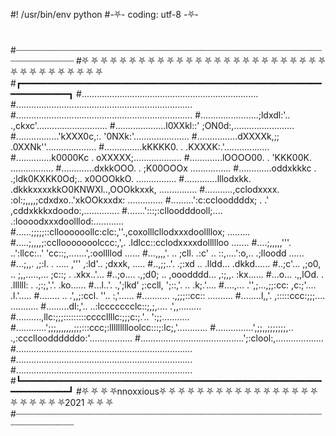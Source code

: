 #! /usr/bin/env python
#-⛧- coding: utf-8 -⛧-
#
#┈┈┈┈┈┈┈┈┈┈┈┈┈┈┈┈┈┈┈┈┈┈┈┈┈┈┈┈┈┈┈┈┈┈┈┈┈┈┈┈┈┈┈┈┈┈┈┈┈┈┈┈┈┈┈┈┈┈┈┈┈┈┈┈┈┈┈┈┈┈
#⛧ ⛧ ⛧ ⛧ ⛧ ⛧ ⛧ ⛧ ⛧ ⛧ ⛧ ⛧ ⛧ ⛧ ⛧ ⛧ ⛧ ⛧ ⛧ ⛧ ⛧ ⛧ ⛧ ⛧ ⛧ ⛧ ⛧ ⛧ ⛧ ⛧ ⛧ ⛧ ⛧ ⛧ ⛧ ⛧ 
#┏━━━━━━━━━━━━━━━━━━━━━━━━━━━━━━━━━━━━━━━━━━━━━━━━━━━━━━━━━━━━━━━━━━━━┓
#......................................................................
#......................................................................
#......................................................................
#.......................;ldxdl:'..  .,ckxc'............................
#....................l0XXkl::'          ;ON0d:,........................
#.................'kXXX0c,:.              '0NXk:'......................
#................dXXXXk,;;                 .0XXNk''....................
#...............kKKKK0. .                   .KXXXK:.'..................
#..............k0000Kc  .                    oXXXXX;...................
#.............lOOOO00.  .                    'KKK00K. .................
#.............dxkkOOO.  .                    ;K00OOOx  ................
#.............oddxkkkc  . .;ldk0KXKK0Od;..   x0OOOkkO. ................
#.............lllodxkk. .dkkkxxxxkkO0KNWXl..,OOOkkxxk,  ...............
#...........,cclodxxxx. :ol:;,,,,;cdxdxo..'xkOOkxxdx:    ..............
#.........':c:cclooddddx; .           .' ,cddxkkkxdoodo:,..............
#.......':::;:clloodddooll;....        .:loooodxxxdoolllod:............
#......;;;;;::clloooooollc:clc:,''.,coxolllcllodxxxdoollllox; .........
#.....;,,,,;:ccllooooooolccc:,',.   .ldlcc::cclodxxxxdollllloo  .......
#....;,,,,,'''.    ..':llcc:..'       'cc::;,.......',:oollllod  ......
#...,,,,'. ..    ;cll.  .:c' ..        ::,....':o,..    .;lloodd ......
#...;,,.         ,;:l.  . .....        ,'''  ,:ld'..       ;dxxk, .....
#..,;;..'.       .;:xd ..                   .lldd...        .dkkd......
#..;c'...         ,;o0, ..   ;,,.....,...   ;c::;  .         .xkx..'...
#..;o....         .,;d0; ..  ,ooodddd...   ,:;,,.             :kx......
#...o...           .,,lOd. . .llllll:  . .;:;,'.'.            .ko......
#...l..'.           .,';lkd'  ;:ccll,  ';::,'. ..             .k;.'....
#....,...             .'',;...,;;:cc: ,c:;'....               .l.'.....
#........               ..  .',,;:ccl. ''..                   :,'......
#...........               .,;;;::cc::                       ..........
#........l,,'.            ,:::::ccc:;;;....                 ...........
#.........dl:,'..     ..:lccccccclc::;,;,....             .',,.........
#..........,llc:;;;:::::::::ccccllllc:;;;c:;.'..        ':;;...........
#............';;;,,,,,,,;;;:::ccc;:llllllllloolcc:::;:lc;,'............
#...............',;;,,;;;;;;;,..   .,:cccllooddddddo:'.................
#.........................................';:clool:,...................
#......................................................................
#......................................................................
#......................................................................
#┗━━━━━━━━━━━━━━━━━━━━━━━━━━━━━━━━━━━━━━━━━━━━━━━━━━━━━━━━━━━━━━━━━━━━┛
#⛧ ⛧ ⛧ ⛧nnoxxious⛧ ⛧ ⛧ ⛧ ⛧ ⛧ ⛧ ⛧ ⛧ ⛧ ⛧ ⛧ ⛧ ⛧ ⛧ ⛧ ⛧ ⛧ ⛧ ⛧ ⛧ ⛧ ⛧2021 ⛧ ⛧ ⛧    						
#┈┈┈┈┈┈┈┈┈┈┈┈┈┈┈┈┈┈┈┈┈┈┈┈┈┈┈┈┈┈┈┈┈┈┈┈┈┈┈┈┈┈┈┈┈┈┈┈┈┈┈┈┈┈┈┈┈┈┈┈┈┈┈┈┈┈┈┈┈┈
